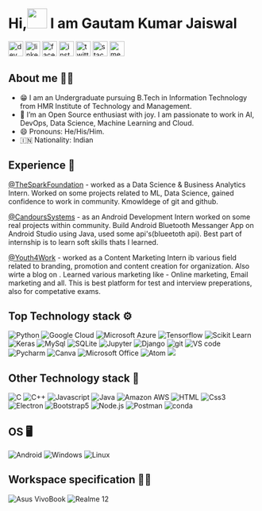 # **Hi,<img src="https://github.com/TheDudeThatCode/TheDudeThatCode/blob/master/Assets/Hi.gif" width="40" height="40"> I am Gautam Kumar Jaiswal**

[<img src='https://cdn.jsdelivr.net/npm/simple-icons@3.0.1/icons/dev-dot-to.svg' alt='dev' height='30'>](https://dev.to/thegautamkumarjaiswal)  [<img src='https://cdn.jsdelivr.net/npm/simple-icons@3.0.1/icons/linkedin.svg' alt='linkedin' height='30'>](https://www.linkedin.com/in/gautam-kumar-jaiswal-330447163)  [<img src='https://cdn.jsdelivr.net/npm/simple-icons@3.0.1/icons/facebook.svg' alt='facebook' height='30'>](https://www.facebook.com/gautamkumar.jaiswal.790/)  [<img src='https://cdn.jsdelivr.net/npm/simple-icons@3.0.1/icons/instagram.svg' alt='instagram' height='30'>](https://www.instagram.com/thegautamkumarjaiswal//)  [<img src='https://cdn.jsdelivr.net/npm/simple-icons@3.0.1/icons/twitter.svg' alt='twitter' height='30'>](https://twitter.com/GautamJ81247988)  [<img src='https://cdn.jsdelivr.net/npm/simple-icons@3.0.1/icons/stackoverflow.svg' alt='stackoverflow' height='30'>](https://stackoverflow.com/users/15539269/gautam-kumar-jaiswal)  [<img src='https://cdn.jsdelivr.net/npm/simple-icons@3.0.1/icons/medium.svg' alt='medium' height='30'>](https://medium.com/@gautamjaiswal030)  


## About me 🙋‍♂️
- 😁 I am an Undergraduate pursuing B.Tech in Information Technology from HMR Institute of Technology and Management.
- 👯 I’m an Open Source enthusiast with joy. I am passionate to work in AI, DevOps, Data Science, Machine Learning and Cloud.
- 😄 Pronouns: He/His/Him.
- :india: Nationality: Indian


## Experience 🙌
[@TheSparkFoundation](https://drive.google.com/file/d/1Q5U5-J5_1JjzMAmhXG-abgNUGqGe-hDO/view?usp=sharing) - worked as a Data Science & Business Analytics Intern. Worked on some projects related to ML, Data Science, gained confidence to work in community. Kmowldege of git and github.

[@CandoursSystems](https://drive.google.com/file/d/1-VOLjQcark0rhBqhLKVbkl6ADYj6sgGd/view?usp=sharing) - as an Android Development Intern worked on some real projects within community. Build Android Bluetooth Messanger App on Android Studio using Java, used some api's(blueetoth api). Best part of internship is to learn soft skills thats I learned. 

[@Youth4Work](https://drive.google.com/file/d/1-H0V7up-UB7J0XyyRImC7jqJDEUA9x_E/view?usp=sharing) - worked as a Content Marketing Intern ib various field related to branding, promotion and content creation for organization. Also wirte a blog on . Learned various marketing like - Online marketing, Email marketing and all. This is best platform for test and interview preperations, also for competative exams.


## Top Technology stack ⚙
![Python](https://img.shields.io/badge/Python-3776AB?style=for-the-badge&logo=python&logoColor=white)
![Google Cloud](https://img.shields.io/badge/Google_Cloud-4285F4?style=for-the-badge&logo=google-cloud&logoColor=white)
![Microsoft Azure](https://img.shields.io/badge/microsoft%20azure-0089D6?style=for-the-badge&logo=microsoft-azure&logoColor=white)
![Tensorflow](https://img.shields.io/badge/TensorFlow-FF6F00?style=for-the-badge&logo=TensorFlow&logoColor=white)
![Scikit Learn](https://img.shields.io/badge/scikit_learn-F7931E?style=for-the-badge&logo=scikit-learn&logoColor=white)
![Keras](https://img.shields.io/badge/Keras-D00000?style=for-the-badge&logo=Keras&logoColor=white)
![MySql](https://img.shields.io/badge/MySQL-00000F?style=for-the-badge&logo=mysql&logoColor=white)
![SQLite](https://img.shields.io/badge/SQLite-07405E?style=for-the-badge&logo=sqlite&logoColor=white)
![Jupyter](https://img.shields.io/badge/Jupyter-F37626.svg?&style=for-the-badge&logo=Jupyter&logoColor=white)
![Django](https://img.shields.io/badge/Django-092E20?style=for-the-badge&logo=django&logoColor=white)
![git](https://img.shields.io/badge/Git-F05032?style=for-the-badge&logo=git&logoColor=white)
![VS code](https://img.shields.io/badge/Visual_Studio_Code-0078D4?style=for-the-badge&logo=visual%20studio%20code&logoColor=white)
![Pycharm](https://img.shields.io/badge/pycharm-143?style=for-the-badge&logo=pycharm&logoColor=black&color=black&labelColor=green)
![Canva](https://img.shields.io/badge/Canva-%2300C4CC.svg?&style=for-the-badge&logo=Canva&logoColor=white)
![Microsoft Office](https://img.shields.io/badge/Microsoft_Office-D83B01?style=for-the-badge&logo=microsoft-office&logoColor=white)
![Atom](https://img.shields.io/badge/Atom-66595C?style=for-the-badge&logo=Atom&logoColor=white)
![](https://img.shields.io/badge/microsoft%20azure-0089D6?style=for-the-badge&logo=microsoft-azure&logoColor=white)


## Other Technology stack 🧱
![C](https://img.shields.io/badge/C-00599C?style=for-the-badge&logo=c&logoColor=white)
![C++](https://img.shields.io/badge/C%2B%2B-00599C?style=for-the-badge&logo=c%2B%2B&logoColor=white)
![Javascript](https://img.shields.io/badge/JavaScript-323330?style=for-the-badge&logo=javascript&logoColor=F7DF1E)
![Java](https://img.shields.io/badge/Java-ED8B00?style=for-the-badge&logo=java&logoColor=white)
![Amazon AWS](https://img.shields.io/badge/Amazon_AWS-232F3E?style=for-the-badge&logo=amazon-aws&logoColor=white)
![HTML](https://img.shields.io/badge/HTML-239120?style=for-the-badge&logo=html5&logoColor=white)
![Css3](https://img.shields.io/badge/CSS3-1572B6?style=for-the-badge&logo=css3&logoColor=white)
![Electron](https://img.shields.io/badge/Electron-2B2E3A?style=for-the-badge&logo=electron&logoColor=9FEAF9)
![Bootstrap5](https://img.shields.io/badge/Bootstrap5-563D7C?style=for-the-badge&logo=bootstrap&logoColor=white)
![Node.js](https://img.shields.io/badge/Node.js-43853D?style=for-the-badge&logo=node-dot-js&logoColor=white)
![Postman](https://img.shields.io/badge/Postman-FF6C37?style=for-the-badge&logo=Postman&logoColor=white)
![conda](https://img.shields.io/badge/conda-342B029.svg?&style=for-the-badge&logo=anaconda&logoColor=white)


## OS 🖥
![Android](https://img.shields.io/badge/Android-3DDC84?style=for-the-badge&logo=android&logoColor=white)
![Windows](https://img.shields.io/badge/Windows-0078D6?style=for-the-badge&logo=windows&logoColor=white)
![Linux](https://img.shields.io/badge/Linux-FCC624?style=for-the-badge&logo=linux&logoColor=black)



## Workspace specification 👨‍💻
![Asus VivoBook](https://img.shields.io/badge/Windows-ASUS_VivoBook-0078D6?style=for-the-badge&logo=windows&logoColor=white)
![Realme 12](https://img.shields.io/badge/Andorid-Realme_12-ffca28?style=for-the-badge&logo=windows&logoColor=white)

